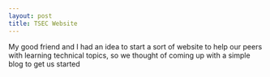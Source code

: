 ```yaml
---
layout: post
title: TSEC Website
---
```

My good friend and I had an idea to start a sort of website to help our peers with learning technical topics, so we thought of coming up with a simple blog to get us started
